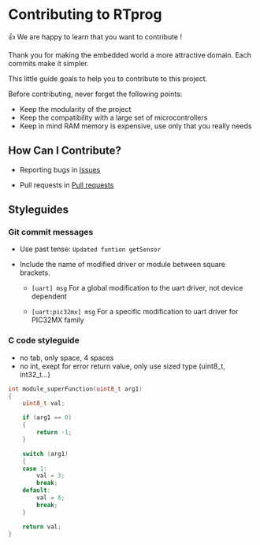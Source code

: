 # Contributing to RTprog

:+1: We are happy to learn that you want to contribute !

Thank you for making the embedded world a more attractive domain. Each commits make it simpler.

This little guide goals to help you to contribute to this project.

Before contributing, never forget the following points:

* Keep the modularity of the project
* Keep the compatibility with a large set of microcontrollers
* Keep in mind RAM memory is expensive, use only that you really needs

## How Can I Contribute?

* Reporting bugs in [Issues](https://github.com/Robotips/rtprog/issues)

* Pull requests in [Pull requests](https://github.com/Robotips/rtprog/pulls)

## Styleguides

### Git commit messages

* Use past tense: `Updated funtion getSensor`

* Include the name of modified driver or module between square brackets.

  * `[uart] msg` For a global modification to the uart driver, not device dependent

  * `[uart:pic32mx] msg` For a specific modification to uart driver for PIC32MX family

### C code styleguide

* no tab, only space, 4 spaces
* no int, exept for error return value, only use sized type (uint8_t, int32_t...)

```C
int module_superFunction(uint8_t arg1)
{
    uint8_t val;

    if (arg1 == 0)
    {
        return -1;
    }

    switch (arg1)
    {
    case 1:
        val = 3;
        break;
    default:
        val = 8;
        break;
    }

    return val;
}

```
